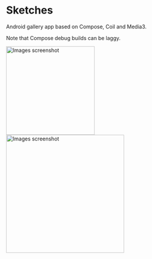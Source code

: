 # Sketches

Android gallery app based on Compose, Coil and Media3.

Note that Compose debug builds can be laggy.

<img src="https://github.com/yuriy-budiyev/sketches/blob/main/screenshots/screenshot_images.png?raw=true" width="240" alt="Images screenshot">
<img src="https://github.com/yuriy-budiyev/sketches/blob/main/screenshots/screenshot_images.png?raw=true" width="320" alt="Images screenshot">
